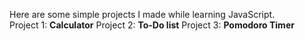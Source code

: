 Here are some simple projects I made while learning JavaScript.<br/>
Project 1: <b>Calculator</b>
Project 2: <b>To-Do list</b>
Project 3: <b>Pomodoro Timer</b>
